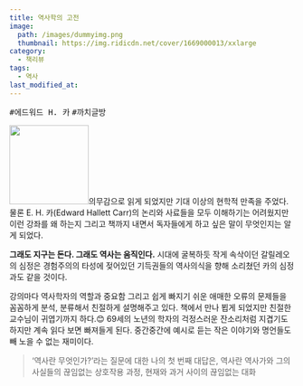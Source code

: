 ```yaml
---
title: 역사학의 고전
image: 
  path: /images/dummyimg.png
  thumbnail: https://img.ridicdn.net/cover/1669000013/xxlarge
category:
  - 책리뷰
tags:
  - 역사
last_modified_at:
---
```


<kbd>#에드워드 H. 카</kbd> <kbd>#까치글방</kbd> 

<img src="https://img.ridicdn.net/cover/1669000013/xxlarge" style="width: 140px" class="align-left" alt=""/>의무감으로 읽게 되었지만 기대 이상의 현학적 만족을 주었다. 물론 E. H. 카(Edward Hallett Carr)의 논리와 사료들을 모두 이해하기는 어려웠지만 이런 강좌를 왜 하는지 그리고 책까지 내면서 독자들에게 하고 싶은 말이 무엇인지는 알게 되었다.

**그래도 지구는 돈다. 그래도 역사는 움직인다.** 시대에 굴복하듯 작게 속삭이던 갈릴레오의 심정은 경험주의의 타성에 젖어있던 기득권들의 역사의식을 향해 소리쳤던 카의 심정과도 같을 것이다. 

강의마다 역사학자의 역할과 중요함 그리고 쉽게 빠지기 쉬운 애매한 오류의 문제들을 꼼꼼하게 분석, 분류해서 친절하게 설명해주고 있다. 책에서 만나 뵙게 되었지만 친절한 교수님이 귀엽기까지 하다.😊 69세의 노년의 학자의 걱정스러운 잔소리처럼 지겹기도 하지만 계속 읽다 보면 빠져들게 된다. 중간중간에 예시로 듣는 작은 이야기와 명언들도 빼 노을 수 없는 재미이다.

> ‘역사란 무엇인가?’라는 질문에 대한 나의 첫 번째 대답은, 역사란 역사가와 그의 사실들의 끊임없는 상호작용 과정, 현재와 과거 사이의 끊임없는 대화 

